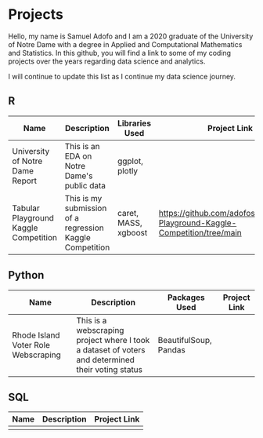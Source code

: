# Projects
Hello, my name is Samuel Adofo and I am a 2020 graduate of the University of Notre Dame with a degree in Applied and Computational Mathematics and Statistics. In this github, you will find a link to some of my coding projects over the years regarding data science and analytics.

I will continue to update this list as I continue my data science journey.

## R
|Name   | Description  | Libraries Used |Project Link|  
|-------| -----------  | -----------   |-------------|
| University of Notre Dame Report| This is an EDA on Notre Dame's public data| ggplot, plotly | |
| Tabular Playground Kaggle Competition| This is my submission of a regression Kaggle Competition| caret, MASS, xgboost| https://github.com/adofosam/Tabular-Playground-Kaggle-Competition/tree/main| 


## Python
|Name   | Description  | Packages Used |Project Link|  
|-------| -----------  | -----------   |-------------|
| Rhode Island Voter Role Webscraping| This is a webscraping project where I took a dataset of voters and determined their voting status | BeautifulSoup, Pandas | |

## SQL
|Name   | Description   |Project Link|  
|-------| -----------   |-------------|
||||||
